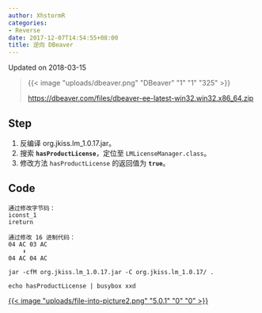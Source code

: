 ```yaml
---
author: XhstormR
categories:
- Reverse
date: 2017-12-07T14:54:55+08:00
title: 逆向 DBeaver
---
```


<!--more-->

Updated on 2018-03-15

> {{< image "uploads/dbeaver.png" "DBeaver" "1" "1" "325" >}}
>
> https://dbeaver.com/files/dbeaver-ee-latest-win32.win32.x86_64.zip

## Step
1. 反编译 org.jkiss.lm_1.0.17.jar。
2. 搜索 **`hasProductLicense`**，定位至 `LMLicenseManager.class`。
3. 修改方法 `hasProductLicense` 的返回值为 **`true`**。

## Code
```
通过修改字节码：
iconst_1
ireturn

通过修改 16 进制代码：
04 AC 03 AC
    ⬇️
04 AC 04 AC
```

```
jar -cfM org.jkiss.lm_1.0.17.jar -C org.jkiss.lm_1.0.17/ .
```

```
echo hasProductLicense | busybox xxd
```

[{{< image "uploads/file-into-picture2.png" "5.0.1" "0" "0" >}}](https://i.loli.net/2018/03/15/5aaa83d430291.png)
